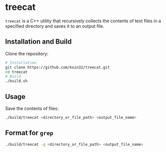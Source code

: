# treecat

`treecat` is a C++ utility that recursively collects the contents of text files in a specified directory and saves it to an output file.

## Installation and Build

Clone the repository:

```bash
# Installation
git clone https://github.com/koin32/treecat.git
cd treecat
# Build
./build.sh
```

## Usage

Save the contents of files: 


```bash
./build/treecat <directory_or_file_path> <output_file_name>
```

## Format for `grep`

```bash
./build/treecat -g <directory_or_file_path> <output_file_name>
```